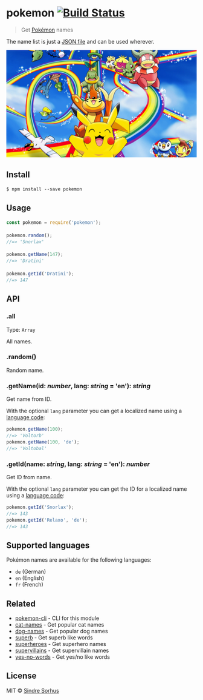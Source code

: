 # pokemon [![Build Status](https://travis-ci.org/sindresorhus/pokemon.svg?branch=master)](https://travis-ci.org/sindresorhus/pokemon)

> Get [Pokémon](https://en.wikipedia.org/wiki/Pok%C3%A9mon) names

The name list is just a [JSON file](pokemon.json) and can be used wherever.

![](header.jpg)


## Install

```
$ npm install --save pokemon
```


## Usage

```js
const pokemon = require('pokemon');

pokemon.random();
//=> 'Snorlax'

pokemon.getName(147);
//=> 'Dratini'

pokemon.getId('Dratini');
//=> 147
```


## API

### .all

Type: `Array`

All names.

### .random()

Random name.

### .getName(id: *number*, lang: *string* = 'en'): *string*

Get name from ID.

With the optional `lang` parameter you can get a localized name using a [language code](https://en.wikipedia.org/wiki/ISO_639-1):

```js
pokemon.getName(100);
//=> 'Voltorb'
pokemon.getName(100, 'de');
//=> 'Voltobal'
```

### .getId(name: *string*, lang: *string* = 'en'): *number*

Get ID from name.

With the optional `lang` parameter you can get the ID for a localized name using a [language code](https://en.wikipedia.org/wiki/ISO_639-1):

```js
pokemon.getId('Snorlax');
//=> 143
pokemon.getId('Relaxo', 'de');
//=> 143
```


## Supported languages

Pokémon names are available for the following languages:

- `de` (German)
- `en` (English)
- `fr` (French)


## Related

- [pokemon-cli](https://github.com/sindresorhus/pokemon-cli) - CLI for this module
- [cat-names](https://github.com/sindresorhus/cat-names) - Get popular cat names
- [dog-names](https://github.com/sindresorhus/dog-names) - Get popular dog names
- [superb](https://github.com/sindresorhus/superb) - Get superb like words
- [superheroes](https://github.com/sindresorhus/superheroes) - Get superhero names
- [supervillains](https://github.com/sindresorhus/supervillains) - Get supervillain names
- [yes-no-words](https://github.com/sindresorhus/yes-no-words) - Get yes/no like words


## License

MIT © [Sindre Sorhus](https://sindresorhus.com)
